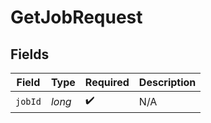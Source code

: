 # GetJobRequest


## Fields

| Field              | Type               | Required           | Description        |
| ------------------ | ------------------ | ------------------ | ------------------ |
| `jobId`            | *long*             | :heavy_check_mark: | N/A                |